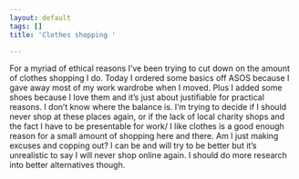 ```yaml
---
layout: default
tags: []
title: 'Clothes shopping '

---
```

For a myriad of ethical reasons I’ve been trying to cut down on the amount of clothes shopping I do. Today I ordered some basics off ASOS because I gave away most of my work wardrobe when I moved. Plus I added some shoes because I love them and it’s just about justifiable for practical reasons. I don’t know where the balance is. I’m trying to decide if I should never shop at these places again, or if the lack of local charity shops and the fact I have to be presentable for work/ I like clothes is a good enough reason for a small amount of shopping here and there. Am I just making excuses and copping out? I can be and will try to be better but it’s unrealistic to say I will never shop online again. I should do more research into better alternatives though. 